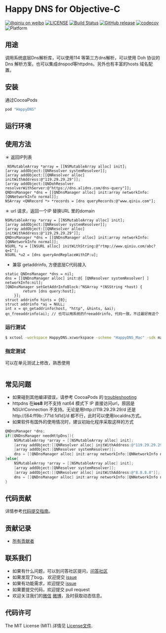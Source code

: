 # Happy DNS for Objective-C

[![@qiniu on weibo](http://img.shields.io/badge/weibo-%40qiniutek-blue.svg)](http://weibo.com/qiniutek)
[![LICENSE](https://img.shields.io/github/license/qiniu/happy-dns-objc.svg)](https://github.com/qiniu/happy-dns-objc/blob/master/LICENSE)
[![Build Status](https://travis-ci.org/qiniu/happy-dns-objc.svg?branch=master)](https://travis-ci.org/qiniu/happy-dns-objc)
[![GitHub release](https://img.shields.io/github/v/tag/qiniu/happy-dns-objc.svg?label=release)](https://github.com/qiniu/happy-dns-objc/releases)
[![codecov](https://codecov.io/gh/qiniu/happy-dns-objc/branch/master/graph/badge.svg)](https://codecov.io/gh/qiniu/happy-dns-objc)
![Platform](http://img.shields.io/cocoapods/p/HappyDNS.svg)

## 用途

调用系统底层Dns解析库，可以使用114 等第三方dns解析，可以使用 Doh 协议的 Dns 解析方案，也可以集成dnspod等httpdns。另外也有丰富的hosts 域名配置。

## 安装

通过CocoaPods

```ruby
pod "HappyDNS"
```

## 运行环境


## 使用方法
＊ 返回IP列表
```
 NSMutableArray *array = [[NSMutableArray alloc] init];
[array addObject:[QNResolver systemResolver]];
[array addObject:[[QNResolver alloc] initWithAddress:@"119.29.29.29"]];
[array addObject:[QNDohResolver resolverWithServer:@"https://dns.alidns.com/dns-query"]];
QNDnsManager *dns = [[QNDnsManager alloc] init:array networkInfo:[QNNetworkInfo normal]];
NSArray <QNRecord *> *records = [dns queryRecords:@"www.qiniu.com"];
```
＊ url 请求，返回一个IP 替换URL 里的domain
```
NSMutableArray *array = [[NSMutableArray alloc] init];
[array addObject:[QNResolver systemResolver]];
[array addObject:[[QNResolver alloc] initWithAddress:@"119.29.29.29"]];
QNDnsManager *dns = [[QNDnsManager alloc] init:array networkInfo:[QNNetworkInfo normal]];
NSURL *u = [[NSURL alloc] initWithString:@"rtmp://www.qiniu.com/abc?q=1"];
NSURL *u2 = [dns queryAndReplaceWithIP:u];
```
* 兼容 getaddrinfo, 方便底层C代码接入
```
static QNDnsManager *dns = nil;
dns = [[QNDnsManager alloc] init:@[ [QNResolver systemResolver] ] networkInfo:nil];
[QNDnsManager setGetAddrInfoBlock:^NSArray *(NSString *host) {
        return [dns query:host];
    }];
struct addrinfo hints = {0};
struct addrinfo *ai = NULL;
int x = qn_getaddrinfo(host, "http", &hints, &ai);
qn_freeaddrinfo(ai); // 也可以用系统的freeaddrinfo, 代码一致，不过最好用这个
```
### 运行测试

``` bash
$ xctool -workspace HappyDNS.xcworkspace -scheme "HappyDNS_Mac" -sdk macosx -configuration Release test -test-sdk macosx
```

### 指定测试

可以在单元测试上修改，熟悉使用

``` bash
```

## 常见问题

- 如果碰到其他编译错误，请参考 CocoaPods 的 [troubleshooting](http://guides.cocoapods.org/using/troubleshooting.html)
- httpdns 在**ios8** 时不支持 nat64 模式下 IP 直接访问url，原因是 NSUrlConnection 不支持。无论是用http://119.29.29.29/d 还是http://[64:ff9b::771d:1d1d]/d 都不行，此时可以使用localdns方式。
- 如果软件有国外的使用情况时，建议初始化程序采取这样的方式
```Objective-C
QNDnsManager *dns;
if([QNDnsManager needHttpDns]){
    NSMutableArray *array = [[NSMutableArray alloc] init];
    [array addObject:[[QNResolver alloc] initWithAddress:@"119.29.29.29"]];
    [array addObject:[QNResolver systemResolver]];
    dns = [[QNDnsManager alloc] init:array networkInfo:[QNNetworkInfo normal]];
}else{
    NSMutableArray *array = [[NSMutableArray alloc] init];
    [array addObject:[QNResolver systemResolver]];
    [array addObject:[[QNResolver alloc] initWithAddress:@"8.8.8.8"]];
    dns = [[QNDnsManager alloc] init:array networkInfo:[QNNetworkInfo normal]];
}
```

## 代码贡献

详情参考[代码提交指南](https://github.com/qiniu/happy-dns-objc/blob/master/CONTRIBUTING.md)。

## 贡献记录

- [所有贡献者](https://github.com/qiniu/happy-dns-objc/contributors)

## 联系我们

- 如果有什么问题，可以到问答社区提问，[问答社区](http://qiniu.segmentfault.com/)
- 如果发现了bug， 欢迎提交 [issue](https://github.com/qiniu/happy-dns-objc/issues)
- 如果有功能需求，欢迎提交 [issue](https://github.com/qiniu/happy-dns-objc/issues)
- 如果要提交代码，欢迎提交 pull request
- 欢迎关注我们的[微信](http://www.qiniu.com/#weixin) [微博](http://weibo.com/qiniutek)，及时获取动态信息。

## 代码许可

The MIT License (MIT).详情见 [License文件](https://github.com/qiniu/happy-dns-objc/blob/master/LICENSE).
